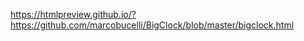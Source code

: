 


https://htmlpreview.github.io/?https://github.com/marcobucelli/BigClock/blob/master/bigclock.html
